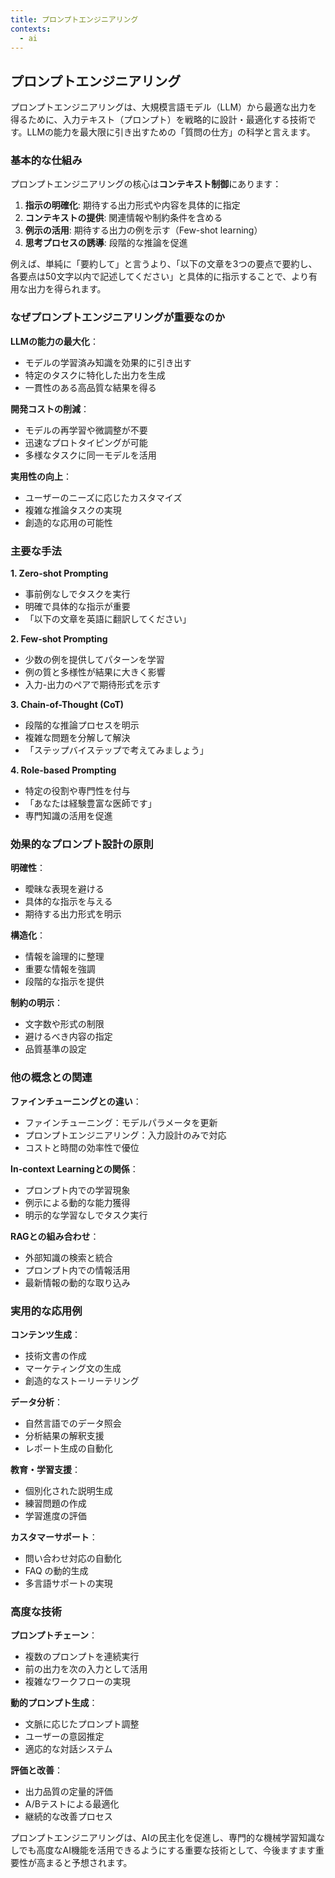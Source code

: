 ```yaml
---
title: プロンプトエンジニアリング
contexts:
  - ai
---
```


<Context name="ai">

## プロンプトエンジニアリング

プロンプトエンジニアリングは、大規模言語モデル（LLM）から最適な出力を得るために、入力テキスト（プロンプト）を戦略的に設計・最適化する技術です。LLMの能力を最大限に引き出すための「質問の仕方」の科学と言えます。

### 基本的な仕組み

プロンプトエンジニアリングの核心は**コンテキスト制御**にあります：

1. **指示の明確化**: 期待する出力形式や内容を具体的に指定
2. **コンテキストの提供**: 関連情報や制約条件を含める
3. **例示の活用**: 期待する出力の例を示す（Few-shot learning）
4. **思考プロセスの誘導**: 段階的な推論を促進

例えば、単純に「要約して」と言うより、「以下の文章を3つの要点で要約し、各要点は50文字以内で記述してください」と具体的に指示することで、より有用な出力を得られます。

### なぜプロンプトエンジニアリングが重要なのか

**LLMの能力の最大化**：
- モデルの学習済み知識を効果的に引き出す
- 特定のタスクに特化した出力を生成
- 一貫性のある高品質な結果を得る

**開発コストの削減**：
- モデルの再学習や微調整が不要
- 迅速なプロトタイピングが可能
- 多様なタスクに同一モデルを活用

**実用性の向上**：
- ユーザーのニーズに応じたカスタマイズ
- 複雑な推論タスクの実現
- 創造的な応用の可能性

### 主要な手法

**1. Zero-shot Prompting**
- 事前例なしでタスクを実行
- 明確で具体的な指示が重要
- 「以下の文章を英語に翻訳してください」

**2. Few-shot Prompting**
- 少数の例を提供してパターンを学習
- 例の質と多様性が結果に大きく影響
- 入力-出力のペアで期待形式を示す

**3. Chain-of-Thought (CoT)**
- 段階的な推論プロセスを明示
- 複雑な問題を分解して解決
- 「ステップバイステップで考えてみましょう」

**4. Role-based Prompting**
- 特定の役割や専門性を付与
- 「あなたは経験豊富な医師です」
- 専門知識の活用を促進

### 効果的なプロンプト設計の原則

**明確性**：
- 曖昧な表現を避ける
- 具体的な指示を与える
- 期待する出力形式を明示

**構造化**：
- 情報を論理的に整理
- 重要な情報を強調
- 段階的な指示を提供

**制約の明示**：
- 文字数や形式の制限
- 避けるべき内容の指定
- 品質基準の設定

### 他の概念との関連

**ファインチューニングとの違い**：
- ファインチューニング：モデルパラメータを更新
- プロンプトエンジニアリング：入力設計のみで対応
- コストと時間の効率性で優位

**In-context Learningとの関係**：
- プロンプト内での学習現象
- 例示による動的な能力獲得
- 明示的な学習なしでタスク実行

**RAGとの組み合わせ**：
- 外部知識の検索と統合
- プロンプト内での情報活用
- 最新情報の動的な取り込み

### 実用的な応用例

**コンテンツ生成**：
- 技術文書の作成
- マーケティング文の生成
- 創造的なストーリーテリング

**データ分析**：
- 自然言語でのデータ照会
- 分析結果の解釈支援
- レポート生成の自動化

**教育・学習支援**：
- 個別化された説明生成
- 練習問題の作成
- 学習進度の評価

**カスタマーサポート**：
- 問い合わせ対応の自動化
- FAQ の動的生成
- 多言語サポートの実現

### 高度な技術

**プロンプトチェーン**：
- 複数のプロンプトを連続実行
- 前の出力を次の入力として活用
- 複雑なワークフローの実現

**動的プロンプト生成**：
- 文脈に応じたプロンプト調整
- ユーザーの意図推定
- 適応的な対話システム

**評価と改善**：
- 出力品質の定量的評価
- A/Bテストによる最適化
- 継続的な改善プロセス

プロンプトエンジニアリングは、AIの民主化を促進し、専門的な機械学習知識なしでも高度なAI機能を活用できるようにする重要な技術として、今後ますます重要性が高まると予想されます。

</Context>

